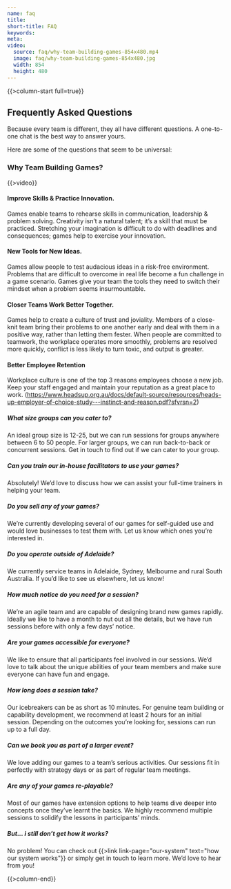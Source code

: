 ```yaml
---
name: faq
title:
short-title: FAQ
keywords:
meta:
video:
  source: faq/why-team-building-games-854x480.mp4
  image: faq/why-team-building-games-854x480.jpg
  width: 854
  height: 480
---
```

{{>column-start full=true}}

## Frequently Asked Questions

Because every team is different, they all have different questions. A one-to-one chat is the best way to answer yours.

Here are some of the questions that seem to be universal:

### Why Team Building Games?

{{>video}}

#### Improve Skills & Practice Innovation.

Games enable teams to rehearse skills in communication, leadership & problem solving. Creativity isn’t a natural talent; it’s a skill that must be practiced. Stretching your imagination is difficult to do with deadlines and consequences; games help to exercise your innovation.

#### New Tools for New Ideas.

Games allow people to test audacious ideas in a risk-free environment. Problems that are difficult to overcome in real life become a fun challenge in a game scenario. Games give your team the tools they need to switch their mindset when a problem seems insurmountable.

#### Closer Teams Work Better Together.

Games help to create a culture of trust and joviality. Members of a close-knit team bring their problems to one another early and deal with them in a positive way, rather than letting them fester. When people are committed to teamwork, the workplace operates more smoothly, problems are resolved more quickly, conflict is less likely to turn toxic, and output is greater.

#### Better Employee Retention

Workplace culture is one of the top 3 reasons employees choose a new job. Keep your staff engaged and maintain your reputation as a great place to work.
(https://www.headsup.org.au/docs/default-source/resources/heads-up-employer-of-choice-study---instinct-and-reason.pdf?sfvrsn=2)

##### What size groups can you cater to?

An ideal group size is 12-25, but we can run sessions for groups anywhere between 6 to 50 people. For larger groups, we can run back-to-back or concurrent sessions. Get in touch to find out if we can cater to your group.

##### Can you train our in-house facilitators to use your games?

Absolutely! We’d love to discuss how we can assist your full-time trainers in helping your team.

##### Do you sell any of your games?

We’re currently developing several of our games for self-guided use and would love businesses to test them with. Let us know which ones you’re interested in.

##### Do you operate outside of Adelaide?

We currently service teams in Adelaide, Sydney, Melbourne and rural South Australia. If you’d like to see us elsewhere, let us know!

##### How much notice do you need for a session?

We’re an agile team and are capable of designing brand new games rapidly. Ideally we like to have a month to nut out all the details, but we have run sessions before with only a few days’ notice.

##### Are your games accessible for everyone?

We like to ensure that all participants feel involved in our sessions. We’d love to talk about the unique abilities of your team members and make sure everyone can have fun and engage.

##### How long does a session take?

Our icebreakers can be as short as 10 minutes. For genuine team building or capability development, we recommend at least 2 hours for an initial session. Depending on the outcomes you’re looking for, sessions can run up to a full day.

##### Can we book you as part of a larger event?

We love adding our games to a team’s serious activities. Our sessions fit in perfectly with strategy days or as part of regular team meetings.

##### Are any of your games re-playable?

Most of our games have extension options to help teams dive deeper into concepts once
they’ve learnt the basics. We highly recommend multiple sessions to solidify the lessons in participants’ minds.

##### But... i still don’t get how it works?

No problem! You can check out {{>link link-page="our-system" text="how our system works"}} or simply get in touch to learn more. We’d love to hear from you!

{{>column-end}}